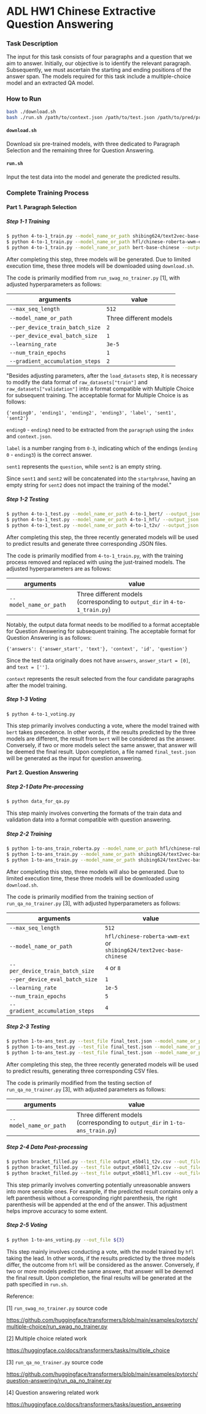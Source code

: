 # ADL HW1 Chinese Extractive Question Answering

### Task Description

The input for this task consists of four paragraphs and a question that we aim to answer. Initially, our objective is to identify the relevant paragraph. Subsequently, we must ascertain the starting and ending positions of the answer span. The models required for this task include a multiple-choice model and an extracted QA model. 

### How to Run

```bash
bash ./download.sh
bash ./run.sh /path/to/context.json /path/to/test.json /path/to/pred/prediction.csv
```

#### `download.sh`

Download six pre-trained models, with three dedicated to Paragraph Selection and the remaining three for Question Answering.

#### `run.sh`

Input the test data into the model and generate the predicted results. 

### Complete Training Process

#### Part 1. Paragraph Selection

##### Step 1-1 Training

```bash
$ python 4-to-1_train.py --model_name_or_path shibing624/text2vec-base-chinese --output_dir 4-to-1_t2v
$ python 4-to-1_train.py --model_name_or_path hfl/chinese-roberta-wwm-ext --output_dir 4-to-1_hfl
$ python 4-to-1_train.py --model_name_or_path bert-base-chinese --output_dir 4-to-1_bert
```

After completing this step, three models will be generated. Due to limited execution time, these three models will be downloaded using `download.sh`. 

The code is primarily modified from `run_swag_no_trainer.py` [1], with adjusted hyperparameters as follows: 

| arguments                       | value                  |
| ------------------------------- | ---------------------- |
| `--max_seq_length`              | `512`                  |
| `--model_name_or_path`          | Three different models |
| `--per_device_train_batch_size` | `2`                    |
| `--per_device_eval_batch_size`  | `1`                    |
| `--learning_rate`               | `3e-5`                 |
| `--num_train_epochs`            | `1`                    |
| `--gradient_accumulation_steps` | `2`                    |

"Besides adjusting parameters, after the `load_datasets` step, it is necessary to modify the data format of `raw_datasets["train"]` and `raw_datasets["validation"]` into a format compatible with Multiple Choice for subsequent training. The acceptable format for Multiple Choice is as follows: 

```
{'ending0', 'ending1', 'ending2', 'ending3', 'label', 'sent1', 'sent2'}
```

`ending0` - `ending3` need to be extracted from the `paragraph` using the `index` and `context.json`.

`label` is a number ranging from `0-3`, indicating which of the endings (`ending 0` - `ending3`) is the correct answer.

`sent1` represents the `question`, while `sent2` is an empty string.

Since `sent1` and `sent2` will be concatenated into the `startphrase`, having an empty string for `sent2` does not impact the training of the model."

##### Step 1-2 Testing

```bash
$ python 4-to-1_test.py --model_name_or_path 4-to-1_bert/ --output_json 4-to-1_bert.json --validation_file ${2} --context_file ${1}
$ python 4-to-1_test.py --model_name_or_path 4-to-1_hfl/ --output_json 4-to-1_hfl.json --validation_file ${2} --context_file ${1}
$ python 4-to-1_test.py --model_name_or_path 4-to-1_t2v/ --output_json 4-to-1_t2v.json --validation_file ${2} --context_file ${1}
```

After completing this step, the three recently generated models will be used to predict results and generate three corresponding JSON files.

The code is primarily modified from `4-to-1_train.py`, with the training process removed and replaced with using the just-trained models. The adjusted hyperparameters are as follows:

| arguments              | value                                                        |
| ---------------------- | ------------------------------------------------------------ |
| `--model_name_or_path` | Three different models <br>(corresponding to `output_dir` in `4-to-1_train.py`) |

Notably, the output data format needs to be modified to a format acceptable for Question Answering for subsequent training. The acceptable format for Question Answering is as follows:

```
{'answers': {'answer_start', 'text'}, 'context', 'id', 'question'}
```

Since the test data originally does not have `answers`, `answer_start = [0]`, and `text = ['']`.

`context` represents the result selected from the four candidate paragraphs after the model training.

##### Step 1-3 Voting

```bash
$ python 4-to-1_voting.py
```

This step primarily involves conducting a vote, where the model trained with `bert` takes precedence. In other words, if the results predicted by the three models are different, the result from `bert` will be considered as the answer. Conversely, if two or more models select the same answer, that answer will be deemed the final result. Upon completion, a file named `final_test.json` will be generated as the input for question answering.

#### Part 2. Question Answering

##### Step 2-1 Data Pre-processing

```bash
$ python data_for_qa.py
```

This step mainly involves converting the formats of the train data and validation data into a format compatible with question answering. 

##### Step 2-2 Training

```bash
$ python 1-to-ans_train_roberta.py --model_name_or_path hfl/chinese-roberta-wwm-ext --output_dir 1-to-ans_e5b8l1_hfl --num_train_epochs 5 --learning_rate 1e-5 --per_device_train_batch_size 8
$ python 1-to-ans_train.py --model_name_or_path shibing624/text2vec-base-chinese --output_dir 1-to-ans_e5b4l1_t2v --num_train_epochs 5 --learning_rate 1e-5 --per_device_train_batch_size 4
$ python 1-to-ans_train.py --model_name_or_path shibing624/text2vec-base-chinese --output_dir 1-to-ans_e5b8l1_t2v --num_train_epochs 5 --learning_rate 1e-5 --per_device_train_batch_size 8
```

After completing this step, three models will also be generated. Due to limited execution time, these three models will be downloaded using `download.sh`.

The code is primarily modified from the training section of `run_qa_no_trainer.py` [3], with adjusted hyperparameters as follows:

| arguments                       | value                                                        |
| ------------------------------- | ------------------------------------------------------------ |
| `--max_seq_length`              | `512`                                                        |
| `--model_name_or_path`          | `hfl/chinese-roberta-wwm-ext` or <br/>`shibing624/text2vec-base-chinese` |
| `--per_device_train_batch_size` | `4` or `8`                                                   |
| `--per_device_eval_batch_size`  | `1`                                                          |
| `--learning_rate`               | `1e-5`                                                       |
| `--num_train_epochs`            | `5`                                                          |
| `--gradient_accumulation_steps` | `4`                                                          |

##### Step 2-3 Testing

```bash
$ python 1-to-ans_test.py --test_file final_test.json --model_name_or_path 1-to-ans_e5b4l1_t2v --output_csv output_e5b4l1_t2v.csv
$ python 1-to-ans_test.py --test_file final_test.json --model_name_or_path 1-to-ans_e5b8l1_t2v --output_csv output_e5b8l1_t2v.csv
$ python 1-to-ans_test.py --test_file final_test.json --model_name_or_path 1-to-ans_e5b8l1_hfl --output_csv output_e5b8l1_hfl.csv
```

After completing this step, the three recently generated models will be used to predict results, generating three corresponding CSV files.

The code is primarily modified from the testing section of `run_qa_no_trainer.py` [3], with adjusted parameters as follows:

| arguments              | value                                                        |
| ---------------------- | ------------------------------------------------------------ |
| `--model_name_or_path` | Three different models <br/>(corresponding to `output_dir` in `1-to-ans_train.py`) |

##### Step 2-4 Data Post-processing

```bash
$ python bracket_filled.py --test_file output_e5b4l1_t2v.csv --out_file output_e5b4l1_t2v_final.csv
$ python bracket_filled.py --test_file output_e5b8l1_t2v.csv --out_file output_e5b8l1_t2v_final.csv
$ python bracket_filled.py --test_file output_e5b8l1_hfl.csv --out_file output_e5b8l1_hfl_final.csv
```

This step primarily involves converting potentially unreasonable answers into more sensible ones. For example, if the predicted result contains only a left parenthesis without a corresponding right parenthesis, the right parenthesis will be appended at the end of the answer. This adjustment helps improve accuracy to some extent. 

##### Step 2-5 Voting

```bash
$ python 1-to-ans_voting.py --out_file ${3}
```

This step mainly involves conducting a vote, with the model trained by `hfl` taking the lead. In other words, if the results predicted by the three models differ, the outcome from `hfl` will be considered as the answer. Conversely, if two or more models predict the same answer, that answer will be deemed the final result. Upon completion, the final results will be generated at the path specified in `run.sh`. 

Reference: 

[1] `run_swag_no_trainer.py` source code

https://github.com/huggingface/transformers/blob/main/examples/pytorch/multiple-choice/run_swag_no_trainer.py

[2] Multiple choice related work

https://huggingface.co/docs/transformers/tasks/multiple_choice

[3] `run_qa_no_trainer.py` source code

https://github.com/huggingface/transformers/blob/main/examples/pytorch/question-answering/run_qa_no_trainer.py

[4] Question answering related work

https://huggingface.co/docs/transformers/tasks/question_answering